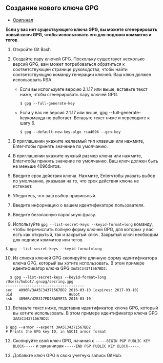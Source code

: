 ## Создание нового ключа GPG
- [Оригинал](https://docs.github.com/en/github/authenticating-to-github/managing-commit-signature-verification/generating-a-new-gpg-key)

**Если у вас нет существующего ключа GPG, вы можете сгенерировать новый ключ GPG, чтобы использовать его для подписи коммитов и тегов.**

1. Откройте Git Bash
2. Создайте пару ключей GPG. Поскольку существует несколько версий GPG, вам может потребоваться обратиться к соответствующей странице руководства, чтобы найти соответствующую команду генерации ключей. Ваш ключ должен использовать RSA.
    - Если вы используете версию 2.1.17 или выше, вставьте текст ниже, чтобы сгенерировать пару ключей GPG.
      ```shell
      $ gpg --full-generate-key
      ```
    - Если у вас не версия 2.1.17 или выше, gpg --full-generate-keyкоманда не работает. Вставьте текст ниже и переходите к шагу 6.
      ```shell
      $ gpg --default-new-key-algo rsa4096 --gen-key
      ```
3. В приглашении укажите желаемый тип клавиши или нажмите, Enterчтобы принять значение по умолчанию.

4. В приглашении укажите нужный размер ключа или нажмите, Enterчтобы принять значение по умолчанию. Ваш ключ должен быть не меньше 4096битов.

5. Введите срок действия ключа. Нажмите, Enterчтобы указать выбор по умолчанию, указывая на то, что срок действия ключа не истекает.

6. Убедитесь, что ваш выбор правильный.

7. Введите информацию о вашем идентификаторе пользователя.

8. Введите безопасную парольную фразу.
9. Используйте `gpg --list-secret-keys --keyid-format=long` команду, чтобы перечислить полную форму ключей GPG, для которых у вас есть как открытый, так и закрытый ключ. Закрытый ключ необходим для подписи коммитов или тегов.
  ```shell
  $ gpg --list-secret-keys --keyid-format=long
  ```
10. Из списка ключей GPG скопируйте длинную форму идентификатора ключа GPG, который вы хотите использовать. В этом примере идентификатор ключа GPG `3AA5C34371567BD2`:
```shell
  $ gpg --list-secret-keys --keyid-format=long
/Users/hubot/.gnupg/secring.gpg
------------------------------------
sec   4096R/3AA5C34371567BD2 2016-03-10 [expires: 2017-03-10]
uid                          Hubot 
ssb   4096R/42B317FD4BA89E7A 2016-03-10
```
11. Вставьте текст ниже, подставив идентификатор ключа GPG, который вы хотите использовать. В этом примере идентификатор ключа GPG `3AA5C34371567BD2`:
```shell
$ gpg --armor --export 3AA5C34371567BD2
# Prints the GPG key ID, in ASCII armor format
```
12. Скопируйте свой ключ GPG, начиная с `-----BEGIN PGP PUBLIC KEY BLOCK-----` и заканчивая `-----END PGP PUBLIC KEY BLOCK-----`.

13. Добавьте ключ GPG в свою учетную запись GitHub.